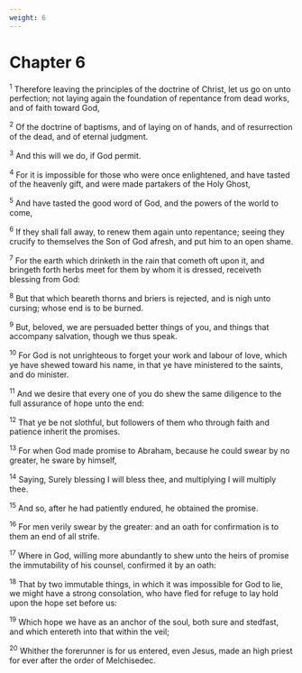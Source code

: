 ```yaml
---
weight: 6
---
```


# Chapter 6

<sup>1</sup> Therefore leaving the principles of the doctrine of Christ, let us go on unto perfection; not laying again the foundation of repentance from dead works, and of faith toward God, 

<sup>2</sup> Of the doctrine of baptisms, and of laying on of hands, and of resurrection of the dead, and of eternal judgment. 

<sup>3</sup> And this will we do, if God permit. 

<sup>4</sup> For it is impossible for those who were once enlightened, and have tasted of the heavenly gift, and were made partakers of the Holy Ghost, 

<sup>5</sup> And have tasted the good word of God, and the powers of the world to come, 

<sup>6</sup> If they shall fall away, to renew them again unto repentance; seeing they crucify to themselves the Son of God afresh, and put him to an open shame. 

<sup>7</sup> For the earth which drinketh in the rain that cometh oft upon it, and bringeth forth herbs meet for them by whom it is dressed, receiveth blessing from God: 

<sup>8</sup> But that which beareth thorns and briers is rejected, and is nigh unto cursing; whose end is to be burned. 

<sup>9</sup> But, beloved, we are persuaded better things of you, and things that accompany salvation, though we thus speak. 

<sup>10</sup> For God is not unrighteous to forget your work and labour of love, which ye have shewed toward his name, in that ye have ministered to the saints, and do minister. 

<sup>11</sup> And we desire that every one of you do shew the same diligence to the full assurance of hope unto the end: 

<sup>12</sup> That ye be not slothful, but followers of them who through faith and patience inherit the promises. 

<sup>13</sup> For when God made promise to Abraham, because he could swear by no greater, he sware by himself, 

<sup>14</sup> Saying, Surely blessing I will bless thee, and multiplying I will multiply thee. 

<sup>15</sup> And so, after he had patiently endured, he obtained the promise. 

<sup>16</sup> For men verily swear by the greater: and an oath for confirmation is to them an end of all strife. 

<sup>17</sup> Where in God, willing more abundantly to shew unto the heirs of promise the immutability of his counsel, confirmed it by an oath: 

<sup>18</sup> That by two immutable things, in which it was impossible for God to lie, we might have a strong consolation, who have fled for refuge to lay hold upon the hope set before us: 

<sup>19</sup> Which hope we have as an anchor of the soul, both sure and stedfast, and which entereth into that within the veil; 

<sup>20</sup> Whither the forerunner is for us entered, even Jesus, made an high priest for ever after the order of Melchisedec. 


